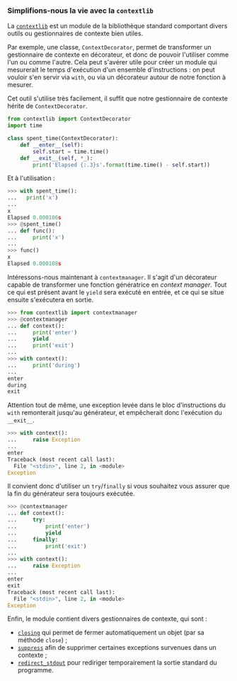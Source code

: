 ### Simplifions-nous la vie avec la `contextlib`

La [`contextlib`](https://docs.python.org/3/library/contextlib.html) est un module de la bibliothèque standard comportant divers outils ou gestionnaires de contexte bien utiles.

Par exemple, une classe, `ContextDecorator`, permet de transformer un gestionnaire de contexte en décorateur, et donc de pouvoir l'utiliser comme l'un ou comme l'autre.
Cela peut s'avérer utile pour créer un module qui mesurerait le temps d'exécution d'un ensemble d'instructions : on peut vouloir s'en servir via `with`, ou via un décorateur autour de notre fonction à mesurer.

Cet outil s'utilise très facilement, il suffit que notre gestionnaire de contexte hérite de `ContextDecorator`.

```python
from contextlib import ContextDecorator
import time

class spent_time(ContextDecorator):
    def __enter__(self):
        self.start = time.time()
    def __exit__(self, *_):
        print('Elapsed {:.3}s'.format(time.time() - self.start))
```

Et à l'utilisation :

```python
>>> with spent_time():
...   print('x')
...
x
Elapsed 0.000106s
>>> @spent_time()
... def func():
...     print('x')
...
>>> func()
x
Elapsed 0.000108s
```

Intéressons-nous maintenant à `contextmanager`. Il s'agit d'un décorateur capable de transformer une fonction génératrice en *context manager*.
Tout ce qui est présent avant le `yield` sera exécuté en entrée, et ce qui se situe ensuite s'exécutera en sortie.

```python
>>> from contextlib import contextmanager
>>> @contextmanager
... def context():
...     print('enter')
...     yield
...     print('exit')
...
>>> with context():
...     print('during')
...
enter
during
exit
```

Attention tout de même, une exception levée dans le bloc d'instructions du `with` remonterait jusqu'au générateur, et empêcherait donc l'exécution du `__exit__`.

```python
>>> with context():
...     raise Exception
...
enter
Traceback (most recent call last):
  File "<stdin>", line 2, in <module>
Exception
```

Il convient donc d'utiliser un `try`/`finally` si vous souhaitez vous assurer que la fin du générateur sera toujours exécutée.

```python
>>> @contextmanager
... def context():
...     try:
...         print('enter')
...         yield
...     finally:
...         print('exit')
...
>>> with context():
...     raise Exception
...
enter
exit
Traceback (most recent call last):
  File "<stdin>", line 2, in <module>
Exception
```

Enfin, le module contient divers gestionnaires de contexte, qui sont :

* [`closing`](https://docs.python.org/3/library/contextlib.html#contextlib.closing) qui permet de fermer automatiquement un objet (par sa méthode `close`) ;
* [`suppress`](https://docs.python.org/3/library/contextlib.html#contextlib.suppress) afin de supprimer certaines exceptions survenues dans un contexte ;
* [`redirect_stdout`](https://docs.python.org/3/library/contextlib.html#contextlib.redirect_stdout) pour rediriger temporairement la sortie standard du programme.
